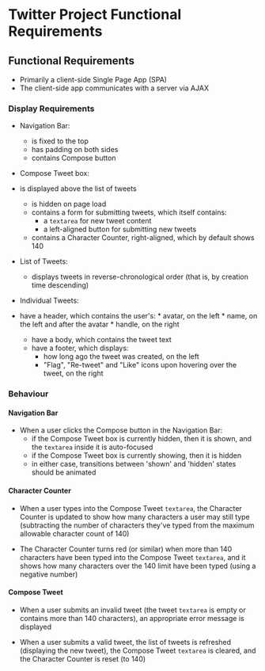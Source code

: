 #  Twitter Project Functional Requirements


## Functional Requirements
* Primarily a client-side Single Page App (SPA)
* The client-side app communicates with a server via AJAX


### Display Requirements

*  Navigation Bar:

   *  is fixed to the top
   *  has padding on both sides
   *  contains Compose button

*  Compose Tweet box:

*   is displayed above the list of tweets
    *   is hidden on page load
    *   contains a form for submitting tweets, which itself contains:
        *   a `textarea` for new tweet content
        *   a left-aligned button for submitting new tweets
    *   contains a Character Counter, right-aligned, which by default shows 140

*   List of Tweets:

    *   displays tweets in reverse-chronological order (that is, by creation time descending)
    
*   Individual Tweets:

*   have a header, which contains the user's:
        *   avatar, on the left
        *   name, on the left and after the avatar
        *   handle, on the right
    *   have a body, which contains the tweet text
    *   have a footer, which displays:
        *   how long ago the tweet was created, on the left
        *   "Flag", "Re-tweet" and "Like" icons upon hovering over the tweet, on the right
        
### Behaviour

#### Navigation Bar

*   When a user clicks the Compose button in the Navigation Bar:
    *   if the Compose Tweet box is currently hidden, then it is shown, and the `textarea` inside it is auto-focused
    *   if the Compose Tweet box is currently showing, then it is hidden
    *   in either case, transitions between 'shown' and 'hidden' states should be animated
    
#### Character Counter
*   When a user types into the Compose Tweet `textarea`, the Character Counter is updated to show how many characters
a user may still type (subtracting the number of characters they've typed from the maximum allowable character count of 140)

*   The Character Counter turns red (or similar) when more than 140 characters have been typed into the Compose Tweet 
`textarea`, and it shows how many characters over the 140 limit have been typed (using a negative number)

#### Compose Tweet

*   When a user submits an invalid tweet (the tweet `textarea` is empty or contains more than 140 characters), 
an appropriate error message is displayed

*   When a user submits a valid tweet, the list of tweets is refreshed (displaying the new tweet), the Compose Tweet 
`textarea` is cleared, and the Character Counter is reset (to 140)
